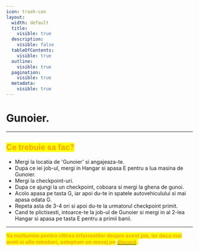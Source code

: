 ```yaml
---
icon: trash-can
layout:
  width: default
  title:
    visible: true
  description:
    visible: false
  tableOfContents:
    visible: true
  outline:
    visible: true
  pagination:
    visible: true
  metadata:
    visible: true
---
```


# Gunoier.

***

## <mark style="color:orange;">**Ce trebuie sa fac?**</mark>

* Mergi la locatia de 'Gunoier' si angajeaza-te.
* Dupa ce iei job-ul, mergi in Hangar si apasa E pentru a lua masina de Gunoier.
* Mergi la checkpoint-uri.
* Dupa ce ajungi la un checkpoint, coboara si mergi la ghena de gunoi.
* Acolo apasa pe tasta G, iar apoi du-te in spatele autovehiculului si mai apasa odata G.
* Repeta asta de 3-4 ori si apoi du-te la urmatorul checkpoint primit.
* Cand te plictisesti, intoarce-te la job-ul de Gunoier si mergi in al 2-lea Hangar si apasa pe tasta E pentru a primii banii.

***

<mark style="color:orange;">**Va multumim pentru citirea informatilor despre acest job, iar daca mai aveti si alte intrebari, asteptam un mesaj pe**</mark> [<mark style="color:orange;">**discord**</mark>](https://dsc.gg/flamero1)<mark style="color:orange;">**.**</mark>
